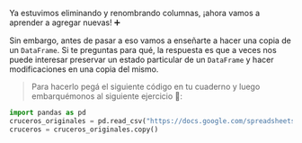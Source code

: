 Ya estuvimos eliminando y renombrando columnas, ¡ahora vamos a aprender a agregar nuevas! :heavy_plus_sign:

Sin embargo, antes de pasar a eso vamos a enseñarte a hacer una copia de un `DataFrame`. Si te preguntas para qué, la respuesta es que a veces nos puede interesar preservar un estado particular de un `DataFrame` y hacer modificaciones en una copia del mismo. 

> Para hacerlo pegá el siguiente código en tu cuaderno y luego embarquémonos al siguiente ejercicio 🚢:
>
```python
import pandas as pd
cruceros_originales = pd.read_csv("https://docs.google.com/spreadsheets/d/e/2PACX-1vRSa9oM9fC-QlT7VOeGhZQtrWnlNSTsk3U8DWGTOXUWtPH6u9o5O5eZ0kTg8mFTwAn9vMdGRK7o2SPB/pub?gid=751983160&single=true&output=csv")
cruceros = cruceros_originales.copy()
```
